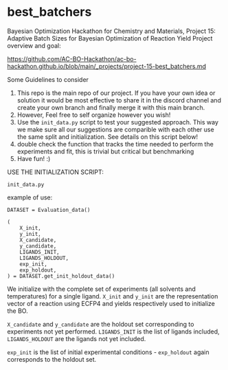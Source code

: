 # best_batchers
Bayesian Optimization Hackathon for Chemistry and Materials, Project 15: Adaptive Batch Sizes for Bayesian Optimization of Reaction Yield
Project overview and goal:

https://github.com/AC-BO-Hackathon/ac-bo-hackathon.github.io/blob/main/_projects/project-15-best_batchers.md

Some Guidelines to consider

1) This repo is the main repo of our project. If you have your own idea or solution it would be most effective to share it in the discord channel and create your own branch and finally merge it with this main branch. 
2) However, Feel free to self organize however you wish!
3) Use the `init_data.py` script to test your suggested approach. This way we make sure all our suggestions are comparible with each other use the same split and initialization.
See details on this script below!
4) double check the function that tracks the time needed to perform the experiments and fit, this is trivial but critical but benchmarking
5) Have fun! :)


USE THE INITIALIZATION SCRIPT:

`init_data.py`

example of use:

```
DATASET = Evaluation_data()

(
    X_init,
    y_init,
    X_candidate,
    y_candidate, 
    LIGANDS_INIT,
    LIGANDS_HOLDOUT,
    exp_init,
    exp_holdout,
) = DATASET.get_init_holdout_data()
```

We initialize with the complete set of experiments (all solvents and temperatures) for a single ligand. `X_init` and `y_init` are the representation vector of a reaction using ECFP4 and yields respectively used to initialize the BO.

`X_candidate` and `y_candidate` are the holdout set corresponding to experiments not yet performed. `LIGANDS_INIT` is the list of ligands included, `LIGANDS_HOLDOUT` are the ligands not yet included.

`exp_init` is the list of initial experimental conditions - `exp_holdout` again corresponds to the holdout set.




